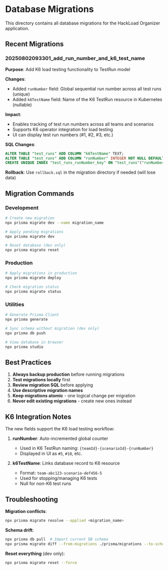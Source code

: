 # Database Migrations

This directory contains all database migrations for the HackLoad Organizer application.

## Recent Migrations

### 20250802093301_add_run_number_and_k6_test_name

**Purpose**: Add K6 load testing functionality to TestRun model

**Changes**:
- Added `runNumber` field: Global sequential run number across all test runs (unique)
- Added `k6TestName` field: Name of the K6 TestRun resource in Kubernetes (nullable)

**Impact**:
- Enables tracking of test run numbers across all teams and scenarios
- Supports K6 operator integration for load testing
- UI can display test run numbers (#1, #2, #3, etc.)

**SQL Changes**:
```sql
ALTER TABLE "test_runs" ADD COLUMN "k6TestName" TEXT;
ALTER TABLE "test_runs" ADD COLUMN "runNumber" INTEGER NOT NULL DEFAULT 1;
CREATE UNIQUE INDEX "test_runs_runNumber_key" ON "test_runs"("runNumber");
```

**Rollback**: Use `rollback.sql` in the migration directory if needed (will lose data)

## Migration Commands

### Development
```bash
# Create new migration
npx prisma migrate dev --name migration_name

# Apply pending migrations
npx prisma migrate dev

# Reset database (dev only)
npx prisma migrate reset
```

### Production
```bash
# Apply migrations in production
npx prisma migrate deploy

# Check migration status
npx prisma migrate status
```

### Utilities
```bash
# Generate Prisma Client
npx prisma generate

# Sync schema without migration (dev only)
npx prisma db push

# View database in browser
npx prisma studio
```

## Best Practices

1. **Always backup production** before running migrations
2. **Test migrations locally** first
3. **Review migration SQL** before applying
4. **Use descriptive migration names** 
5. **Keep migrations atomic** - one logical change per migration
6. **Never edit existing migrations** - create new ones instead

## K6 Integration Notes

The new fields support the K6 load testing workflow:

1. **runNumber**: Auto-incremented global counter
   - Used in K6 TestRun naming: `{teamId}-{scenarioId}-{runNumber}`
   - Displayed in UI as `#5`, `#10`, etc.

2. **k6TestName**: Links database record to K6 resource
   - Format: `team-abc123-scenario-def456-5`
   - Used for stopping/managing K6 tests
   - Null for non-K6 test runs

## Troubleshooting

**Migration conflicts**: 
```bash
npx prisma migrate resolve --applied <migration_name>
```

**Schema drift**:
```bash
npx prisma db pull  # Import current DB schema
npx prisma migrate diff --from-migrations ./prisma/migrations --to-schema-datamodel prisma/schema.prisma --script
```

**Reset everything** (dev only):
```bash
npx prisma migrate reset --force
```